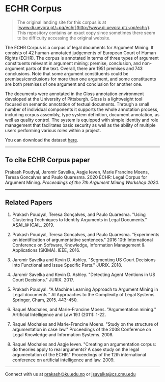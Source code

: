 # ECHR Corpus

> The original landing site for this corpus is at [www.di.uevora.pt/~pq/echr](http://www.di.uevora.pt/~pq/echr/). This repository contains an exact copy since sometimes there seem to be difficulty accessing the original website.

The ECHR Corpus is a corpus of legal documents for Argument Mining. It consists of 42 human-annotated judgements of European Court of Human Rights (ECHR). The corpus is annotated in terms of three types of argument constituents relevant in argument mining: premise, conclusion, and non-argument parts of the text. Overall, there are 1951 premises and 743 conclusions. Note that some argument constituents could be premises/conclusions for more than one argument, and some constituents are both premises of one argument and conclusion for another one.

The documents were annotated in the Gloss annotation environment developed at the University of Pittsburgh. Gloss is a lightweight tool focused on semantic annotation of textual documents. Through a small number of individual components it supports the whole annotation process, including corpus assembly, type system definition, document annotation, as well as quality control. The system is equipped with simple identity and role management that facilitates basic security as well as the ability of multiple users performing various roles within a project.

You can download the dataset [here](https://github.com/jsavelka/echr/blob/main/echr-corpus.zip).
___

## To cite ECHR Corpus paper

Prakash Poudyal, Jaromir Savelka, Aagje Ieven, Marie Francine Moens, Teresa Goncalves and Paulo Quaresma. 2020 ECHR: Legal Corpus for Argument Mining. *Proceedings of the 7th Argument Mining Workshop 2020*.

___

## Related Papers

1. Prakash Poudyal, Teresa Gonçalves, and Paulo Quaresma. "Using Clustering Techniques to Identify Arguments in Legal Documents." ASAIL@ ICAIL. 2019.

2. Prakash Poudyal, Teresa Goncalves, and Paulo Quaresma. "Experiments on identification of argumentative sentences." 2016 10th International Conference on Software, Knowledge, Information Management & Applications (SKIMA). IEEE, 2016.

3. Jaromir Savelka and Kevin D. Ashley. "Segmenting US Court Decisions into Functional and Issue Specific Parts." JURIX. 2018.

4. Jaromír Savelka and Kevin D. Ashley. "Detecting Agent Mentions in US Court Decisions." JURIX. 2017.

5. Prakash Poudyal. "A Machine Learning Approach to Argument Mining in Legal documents." AI Approaches to the Complexity of Legal Systems. Springer, Cham, 2015. 443-450.

6. Raquel Mochales, and Marie-Francine Moens. "Argumentation mining." Artificial Intelligence and Law 19.1 (2011): 1-22.

7. Raquel Mochales and Marie-Francine Moens. "Study on the structure of argumentation in case law." Proceedings of the 2008 Conference on Legal Knowledge and Information Systems. 2008.

8. Raquel Mochales and Aagje Ieven. "Creating an argumentation corpus: do theories apply to real arguments? A case study on the legal argumentation of the ECHR." Proceedings of the 12th international conference on artificial intelligence and law. 2009.

___

Connect with us at prakash@ku.edu.np or jsavelka@cs.cmu.edu
